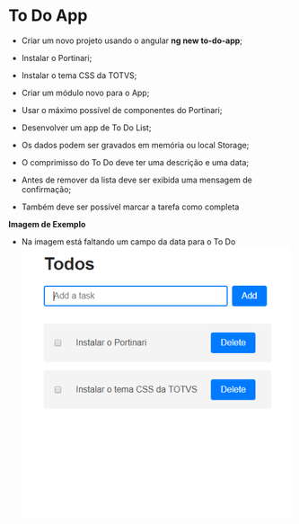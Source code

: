 # To Do App

- Criar um novo projeto usando o angular
**ng new to-do-app**;

- Instalar o Portinari;
- Instalar o tema CSS da TOTVS;
- Criar um módulo novo para o App;
- Usar o máximo possível de componentes do Portinari;
- Desenvolver um app de To Do List;
- Os dados podem ser gravados em memória ou local Storage;
- O comprimisso do To Do deve ter uma descrição e uma data;
- Antes de remover da lista deve ser exibida uma mensagem
de confirmação;
- Também deve ser possível marcar a tarefa como completa

**Imagem de Exemplo**
- Na imagem está faltando um campo da data para o To Do
![*](./assets/todo.png)
